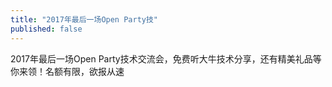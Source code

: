 ```yaml
---
title: "2017年最后一场Open Party技"
published: false
---
```

2017年最后一场Open Party技术交流会，免费听大牛技术分享，还有精美礼品等你来领！名额有限，欲报从速